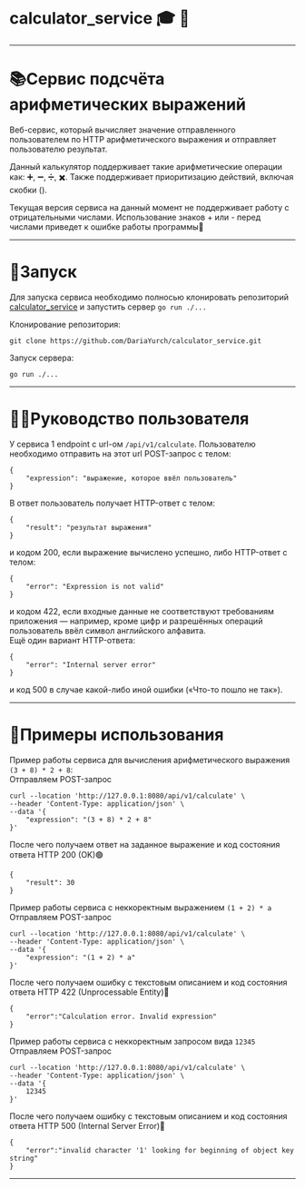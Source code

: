 # calculator_service :mortar_board: :triangular_ruler:
***
# 📚Сервис подсчёта арифметических выражений 

Веб-сервис, который вычисляет значение отправленного пользователем по HTTP арифметического выражения и отправляет пользователю результат.  

Данный калькулятор поддерживает такие арифметические операции как: ➕, ➖, ➗, ✖️. Также поддерживает приоритизацию действий, включая скобки ().

Текущая версия сервиса на данный момент не поддерживает работу с отрицательными числами. Использование знаков + или - перед числами приведет к ошибке работы программы🚫
***
# 🚀Запуск
Для запуска сервиса необходимо полносью клонировать репозиторий [calculator_service](https://github.com/DariaYurch/calculator_service) и запустить сервер ```go run ./...```  

Клонирование репозитория:  
``` 
git clone https://github.com/DariaYurch/calculator_service.git 
```
Запуск сервера:  
```
go run ./...
```
***
# 👨‍💻Руководство пользователя
У сервиса 1 endpoint с url-ом ```/api/v1/calculate```. Пользователю необходимо отправить на этот url POST-запрос с телом:
```
{
    "expression": "выражение, которое ввёл пользователь"
}
```
В ответ пользователь получает HTTP-ответ с телом:
```
{
    "result": "результат выражения"
}
```
и кодом 200, если выражение вычислено успешно, либо HTTP-ответ с телом:
```
{
    "error": "Expression is not valid"
}
```
и кодом 422, если входные данные не соответствуют требованиям приложения — например, кроме цифр и разрешённых операций пользователь ввёл символ английского алфавита.  
Ещё один вариант HTTP-ответа:
```
{
    "error": "Internal server error"
}
```
и код 500 в случае какой-либо иной ошибки («Что-то пошло не так»).
***
# 🔢Примеры использования
Пример работы сервиса для вычисления арифметического выражения ``` (3 + 8) * 2 + 8 ```:  
Отправляем POST-запрос  
```
curl --location 'http://127.0.0.1:8080/api/v1/calculate' \
--header 'Content-Type: application/json' \
--data '{
    "expression": "(3 + 8) * 2 + 8"
}'
```
После чего получаем ответ на заданное выражение и код состояния ответа HTTP 200 (OK)🟢
```
{
    "result": 30
}
```

Пример работы сервиса с неккоректным выражением ``` (1 + 2) * a ```  
Отправляем POST-запрос
```
curl --location 'http://127.0.0.1:8080/api/v1/calculate' \
--header 'Content-Type: application/json' \
--data '{
    "expression": "(1 + 2) * a"
}'
```
После чего получаем ошибку с текстовым описанием и код состояния ответа HTTP 422 (Unprocessable Entity)🔴
```
{
    "error":"Calculation error. Invalid expression"
}
```
Пример работы сервиса с неккоректным запросом вида ```12345```  
Отправляем POST-запрос
```
curl --location 'http://127.0.0.1:8080/api/v1/calculate' \
--header 'Content-Type: application/json' \
--data '{
    12345
}'
```
После чего получаем ошибку с текстовым описанием и код состояния ответа HTTP 500 (Internal Server Error)🔴
```
{
    "error":"invalid character '1' looking for beginning of object key string"
}
```
***





